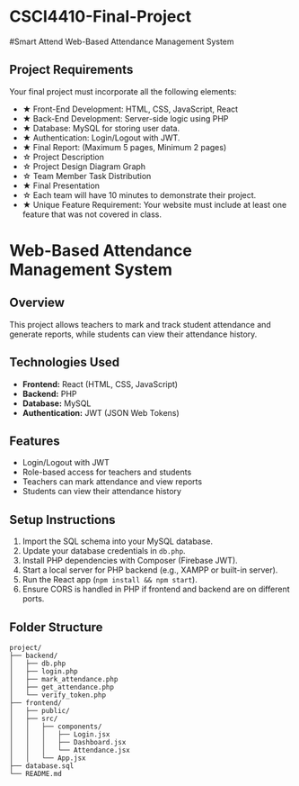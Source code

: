 # CSCI4410-Final-Project

#Smart Attend
Web-Based Attendance Management System

## Project Requirements
Your final project must incorporate all the following elements:

- ★ Front-End Development: HTML, CSS, JavaScript, React
- ★ Back-End Development: Server-side logic using PHP
- ★ Database: MySQL for storing user data.
- ★ Authentication: Login/Logout with JWT.
- ★ Final Report: (Maximum 5 pages, Minimum 2 pages)
- ☆ Project Description
- ☆ Project Design Diagram Graph
- ☆ Team Member Task Distribution
- ★ Final Presentation
- ☆ Each team will have 10 minutes to demonstrate their project.
- ★ Unique Feature Requirement: Your website must include at least one feature that was not covered in class.

# Web-Based Attendance Management System

## Overview
This project allows teachers to mark and track student attendance and generate reports, while students can view their attendance history.

## Technologies Used
- **Frontend:** React (HTML, CSS, JavaScript)
- **Backend:** PHP
- **Database:** MySQL
- **Authentication:** JWT (JSON Web Tokens)

## Features
- Login/Logout with JWT
- Role-based access for teachers and students
- Teachers can mark attendance and view reports
- Students can view their attendance history

## Setup Instructions
1. Import the SQL schema into your MySQL database.
2. Update your database credentials in `db.php`.
3. Install PHP dependencies with Composer (Firebase JWT).
4. Start a local server for PHP backend (e.g., XAMPP or built-in server).
5. Run the React app (`npm install && npm start`).
6. Ensure CORS is handled in PHP if frontend and backend are on different ports.

## Folder Structure
```
project/
├── backend/
│   ├── db.php
│   ├── login.php
│   ├── mark_attendance.php
│   ├── get_attendance.php
│   └── verify_token.php
├── frontend/
│   ├── public/
│   ├── src/
│   │   ├── components/
│   │   │   ├── Login.jsx
│   │   │   ├── Dashboard.jsx
│   │   │   └── Attendance.jsx
│   │   └── App.jsx
├── database.sql
└── README.md
